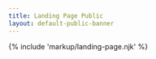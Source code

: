 ```yaml
---
title: Landing Page Public
layout: default-public-banner
---
```

{% include 'markup/landing-page.njk' %}